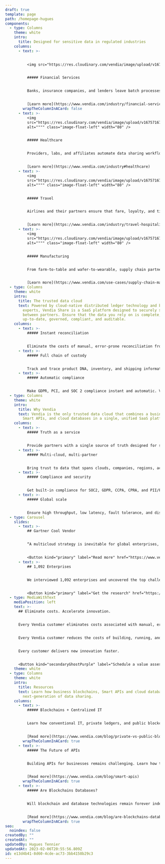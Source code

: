 ```yaml
---
draft: true
template: page
path: /homepage-hugues
components:
  - type: Columns
    theme: white
    intro:
      title: Designed for sensitive data in regulated industries
    columns:
      - text: >-
          

          <img src="https://res.cloudinary.com/vendia/image/upload/v1675716790/Website/Icons/Frame_48095797_jcfwxu.png" alt="""" class="image-float-left" width="83" />


          ##### Financial Services


          Banks, insurance companies, and lenders leave batch processes behind and reduce the risk of outstanding unpaid balances and data disputes.


          [Learn more](https://www.vendia.com/industry/financial-services)
        wrapTheColumnInACard: false
      - text: >-
          <img
          src="https://res.cloudinary.com/vendia/image/upload/v1675716790/Website/Icons/Frame_48095798_fqcslk.png"
          alt="""" class="image-float-left" width="80" />


          ##### Healthcare


          Providers, labs, and affiliates automate data sharing workflows with privacy, governance, and access control built in.


          [Learn more](https://www.vendia.com/industry#healthcare)
      - text: >-
          <img
          src="https://res.cloudinary.com/vendia/image/upload/v1675716790/Website/Icons/Frame_48095799_vyavp3.png"
          alt="""" class="image-float-left" width="80" />


          ##### Travel


          Airlines and their partners ensure that fare, loyalty, and ticket updates happen in real time with proof of data accuracy and ATI compliance.


          [Learn more](https://www.vendia.com/industry/travel-hospitality)
      - text: >-
          <img
          src="https://res.cloudinary.com/vendia/image/upload/v1675716790/Website/Icons/Frame_48095800_ozqxnb.png"
          alt="""" class="image-float-left" width="80" />


          ##### Manufacturing


          From farm-to-table and wafer-to-wearable, supply chain partners gain a trusted and immutable source of truth.


          [Learn more](https://www.vendia.com/use-cases/supply-chain-management)
  - type: Columns
    theme: white
    intro:
      title: The trusted data cloud
      text: Powered by cloud-native distributed ledger technology and built by cloud
        experts, Vendia Share is a SaaS platform designed to securely share data
        between partners. Ensure that the data you rely on is complete, correct,
        up-to-date, governed, compliant, and auditable.
    columns:
      - text: >-
          ##### Instant reconciliation


          Eliminate the costs of manual, error-prone reconciliation from partner data. Vendia Share offers automatic, real-time reconciliation with an accurate, indisputable, and trusted source of truth.
      - text: >-
          ##### Full chain of custody


          Track and trace product DNA, inventory, and shipping information across supply chain partners. Vendia Share provides a fully auditable, versioned, and immutable source of truth.
      - text: >-
          ##### Automatic compliance


          Make GDPR, PCI, and SOC 2 compliance instant and automatic. Vendia Share helps ensure data is compliant, complete, and tamperproof.
  - type: Columns
    theme: white
    intro:
      title: Why Vendia
      text: Vendia is the only trusted data cloud that combines a business blockchain,
        Smart APIs, and cloud databases in a single, unified SaaS platform.
    columns:
      - text: >-
          ##### Truth as a service


          Provide partners with a single source of truth designed for secure, compliant, trusted B2B data sharing – all delivered as a service.
      - text: >-
          ##### Multi-cloud, multi-partner


          Bring trust to data that spans clouds, companies, regions, accounts, data warehouses, applications, and more.
      - text: >-
          ##### Compliance and security


          Get built-in compliance for SOC2, GDPR, CCPA, CPRA, and PII/PCI, plus out-of-the-box forensics on ransomware attacks.
      - text: >-
          ##### Global scale


          Ensure high throughput, low latency, fault tolerance, and disaster recovery across all your real-time data sharing.
  - type: Carousel
    slides:
      - text: >-
          ## Gartner Cool Vendor


          “A multicloud strategy is inevitable for global enterprises, but it brings security, integration, cost and governance challenges. CIOs should assess these Cool Vendors that are disrupting the cloud market.”


          <Button kind="primary" label="Read more" href="https://www.vendia.com/blog/gartner-cool-vendor" />
      - text: >-
          ## 1,092 Enterprises


          We interviewed 1,092 enterprises and uncovered the top challenges of real-time data sharing. Learn how serverless distributed ledgers help overcome the most common data sharing obstacles.


          <Button kind="primary" label="Get the research" href="https://www.vendia.com/blog/serverless-distributed-ledger-for-enterprises" />
  - type: MediaWithText
    mediaPosition: left
    text: >-
      ## Eliminate costs. Accelerate innovation.


      Every Vendia customer eliminates costs associated with manual, error-prone reconciliation.


      Every Vendia customer reduces the costs of building, running, and maintaining complex data sharing systems.


      Every customer delivers new innovation faster.


      <Button kind="secondaryGhostPurple" label="Schedule a value assessement" href="https://meetings.hubspot.com/tim-zonca/contact-an-expert" />
    theme: white
  - type: Columns
    theme: white
    intro:
      title: Resources
      text: Learn how business blockchains, Smart APIs and cloud databases unlock the
        next-generation of data sharing.
    columns:
      - text: >-
          ##### Blockchains + Centralized IT


          Learn how conventional IT, private ledgers, and public blockchains will work together to usher in the Web 3.0 era.


          [Read more](https://www.vendia.com/blog/private-vs-public-blockchains)
        wrapTheColumnInACard: true
      - text: >-
          ##### The Future of APIs


          Building APIs for businesses remains challenging. Learn how to evolve from “dumb pipes” to APIs that automatically keep data consistent, correct, and up to date.


          [Read more](https://www.vendia.com/blog/smart-apis)
        wrapTheColumnInACard: true
      - text: >-
          ##### Are Blockchains Databases?


          Will blockchain and database technologies remain forever independent? Or is the ultimate expression of data storage a combination of both?


          [Read more](https://www.vendia.com/blog/are-blockchains-databases)
        wrapTheColumnInACard: true
seo:
  noindex: false
createdBy: ""
createdAt: ""
updatedBy: Hugues Tennier
updatedAt: 2023-02-06T20:55:56.809Z
id: e13d4b41-8d60-4cde-ac73-3bb4158b29c3
---
```

